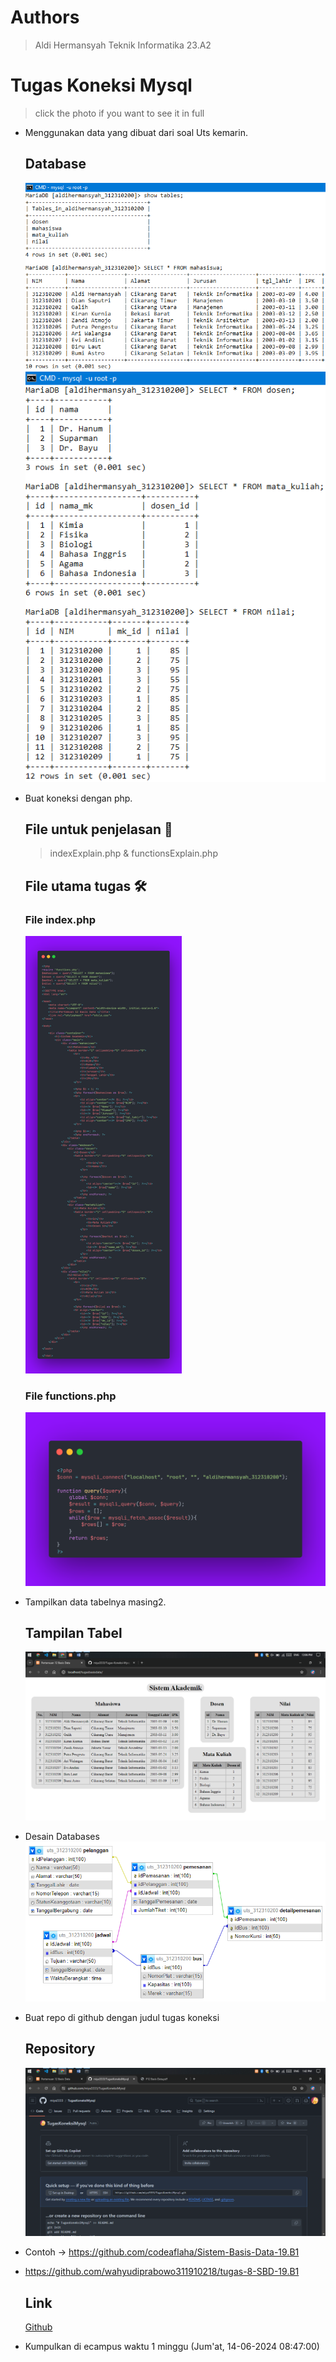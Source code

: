 # Authors
> Aldi Hermansyah Teknik Informatika 23.A2

# Tugas Koneksi Mysql
> click the photo if you want to see it in full
- Menggunakan data yang dibuat dari soal Uts kemarin.
  ## Database
  <img src="P12 - 1 database aldihermansyah312310200.png" width="500" img>
  <img src="P12 - 2 database aldihermansyah312310200.png" width="500" img>
  
- Buat koneksi dengan php.
  ## File untuk penjelasan 📝
  > indexExplain.php & functionsExplain.php
  
  ## File utama tugas 🛠
  ### File index.php
  <img src="P12 - php index.png" height="700" img>

  ### File functions.php
  <img src="P12 - php functions.png" img>
  
- Tampilkan data tabelnya masing2.
  ## Tampilan Tabel
  <img src="P12 - hasil tabel.png" img>

- Desain Databases
  <img src="P12 - desain databases.png" img>
  
- Buat repo di github dengan judul tugas koneksi
  ## Repository
  <img src="P12 - repository.png" img>
  
- Contoh -> https://github.com/codeaflaha/Sistem-Basis-Data-19.B1
- https://github.com/wahyudiprabowo311910218/tugas-8-SBD-19.B1
  ## Link
  <a href="https://github.com/miya3333/TugasKoneksiMysql.git">Github</a>
  
- Kumpulkan di ecampus waktu 1 minggu (Jum'at, 14-06-2024 08:47:00)
